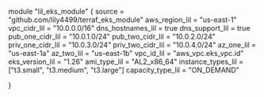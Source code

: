 module "lil_eks_module" {
  source            = "github.com/lily4499/terraf_eks_module"
  aws_region_lil    = "us-east-1"
  vpc_cidr_lil      = "10.0.0.0/16"
  dns_hostnames_lil  = true
  dns_support_lil    = true
  pub_one_cidr_lil   = "10.0.1.0/24"
  pub_two_cidr_lil   = "10.0.2.0/24"
  priv_one_cidr_lil  = "10.0.3.0/24"
  priv_two_cidr_lil  = "10.0.4.0/24"
  az_one_lil         = "us-east-1a"
  az_two_lil         = "us-east-1b"
  vpc_id_lil         = "aws_vpc.eks_vpc.id"
  eks_version_lil    = "1.26"
  ami_type_lil       = "AL2_x86_64"
  instance_types_lil = ["t3.small", "t3.medium", "t3.large"]
  capacity_type_lil  = "ON_DEMAND"

}